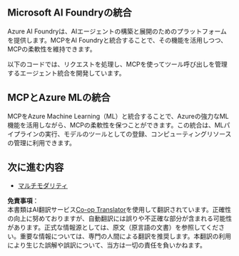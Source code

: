 <!--
CO_OP_TRANSLATOR_METADATA:
{
  "original_hash": "f1262ab21f5ebbe1003fb0114c7ca545",
  "translation_date": "2025-06-02T20:42:49+00:00",
  "source_file": "05-AdvancedTopics/mcp-integration/README.md",
  "language_code": "ja"
}
-->
## Microsoft AI Foundryの統合

Azure AI Foundryは、AIエージェントの構築と展開のためのプラットフォームを提供します。MCPをAI Foundryと統合することで、その機能を活用しつつ、MCPの柔軟性を維持できます。

以下のコードでは、リクエストを処理し、MCPを使ってツール呼び出しを管理するエージェント統合を開発しています。

## MCPとAzure MLの統合

MCPをAzure Machine Learning（ML）と統合することで、Azureの強力なML機能を活用しながら、MCPの柔軟性を保つことができます。この統合は、MLパイプラインの実行、モデルのツールとしての登録、コンピューティングリソースの管理に利用できます。

## 次に進む内容

- [マルチモダリティ](../mcp-multi-modality/README.md)

**免責事項**：  
本書類はAI翻訳サービス[Co-op Translator](https://github.com/Azure/co-op-translator)を使用して翻訳されています。正確性の向上に努めておりますが、自動翻訳には誤りや不正確な部分が含まれる可能性があります。正式な情報源としては、原文（原言語の文書）を参照してください。重要な情報については、専門の人間による翻訳を推奨します。本翻訳の利用により生じた誤解や誤訳について、当方は一切の責任を負いかねます。